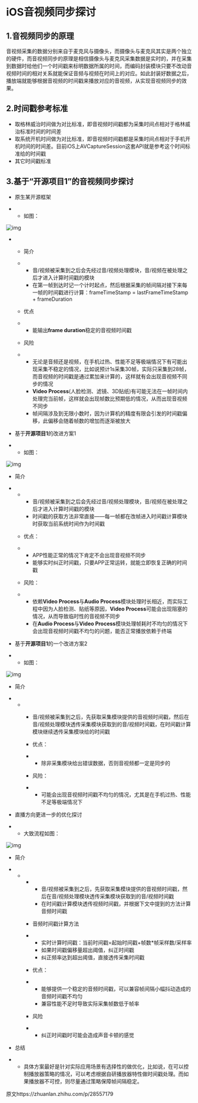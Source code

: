# iOS音视频同步探讨

## 1.音视频同步的原理

音视频采集的数据分别来自于麦克风与摄像头，而摄像头与麦克风其实是两个独立的硬件，而音视频同步的原理是相信摄像头与麦克风采集数据是实时的，并在采集到数据时给他们一个时间戳来标明数据所属的时间，而编码封装模块只要不改动音视频时间的相对关系就能保证音频与视频在时间上的对应。如此封装好数据之后，播放端就能够根据音视频的时间戳来播放对应的音视频，从实现音视频同步的效果。

## 2.时间戳参考标准

- 取格林威治时间做为对比标准，即音视频时间戳都为采集时间点相对于格林威治标准时间的时间差
- 取系统开机时间做为对比标准，即音视频时间戳都是采集时间点相对于手机开机时间的时间差。目前iOS上AVCaptureSession这套API就是参考这个时间标准给的时间戳
- 其它时间戳标准

## 3.基于“开源项目1”的音视频同步探讨

- 原生某开源框架

- - 如图：

![img](https://pic2.zhimg.com/80/v2-739435aa0160ba1a3cfa530b6d9f1e55_720w.webp)

- - 简介

  - - 音/视频被采集到之后会先经过音/视频处理模块，音/视频在被处理之后才进入计算时间戳的模块
    - 在第一帧到达时记一个计时起点，然后根据采集的帧间隔对接下来每一帧的时间戳进行计算：frameTimeStamp = lastFrameTimeStamp + frameDuration

  - 优点

  - - 能输出**frame duration**稳定的音视频时间戳

  - 风险

  - - 无论是音频还是视频，在手机过热、性能不足等极端情况下有可能出现采集不稳定的情况，比如说预计1s采集30帧，实际只采集到28帧，而音视频的时间戳是通过累加来计算的，这样就有会出现音视频不同步的情况
    - **Video Process**(人脸检测、滤镜、3D贴纸)有可能无法在一帧时间内处理完当前帧，这样就会出现帧数比预期低的情况，从而出现音视频不同步
    - 帧间隔涉及到无限小数时，因为计算机的精度有限会引发的时间戳偏移，此偏移会随着帧数的增加而逐渐被放大

- 基于**开源项目1**的改进方案1

- - 如图：

![img](https://pic3.zhimg.com/80/v2-2e35a9575eb5093a27c8e6ec77975072_720w.webp)

- 简介

- - - 音/视频被采集到之后会先经过音/视频处理模块，音/视频在被处理之后才进入计算时间戳的模块
    - 时间戳的获取方法非常直接——每一帧都在改帧进入时间戳计算模块时获取当前系统时间作为时间戳

  - 优点：

  - - APP性能正常的情况下肯定不会出现音视频不同步
    - 能够实时纠正时间戳，只要APP正常运转，就能立即恢复正确的时间戳

  - 风险：

  - - 依赖**Video Process**与**Audio Process**模块处理时长相近，而实际工程中因为人脸检测、贴纸等原因，**Video Process**可能会出现阻塞的情况，从而导致临时性的音视频不同步
    - 在**Audio Process**与**Video Process**模块处理帧耗时不均匀的情况下会出现音视频时间戳不均匀的问题，能否正常播放依赖于终端

- 基于**开源项目1**的一个改进方案2

- - 如图：

![img](https://pic1.zhimg.com/80/v2-7c63822aec44096e639ccf6666b180bc_720w.webp)

- 简介

- - - 音/视频被采集到之后，先获取采集模块提供的音视频时间戳，然后在音/视频处理模块透传采集模块获取到的音/视频时间戳，在时间戳计算模块继续透传采集模块给的时间戳

    - 优点：

    - - 除非采集模块给出错误数据，否则音视频都一定是同步的

    - 风险：

    - - 可能会出现音视频时间戳不均匀的情况，尤其是在手机过热、性能不足等极端情况下

- 直播方向更进一步的优化探讨

- - 大致流程如图：



![img](https://pic1.zhimg.com/80/v2-ab7607b8c5cc174d48efca60fed39f30_720w.webp)

- 简介

- - - - 音/视频被采集到之后，先获取采集模块提供的音视频时间戳，然后在音/视频处理模块透传采集模块获取到的音/视频时间戳
      - 在时间戳计算模块透传视频时间戳，并根据下文中提到的方法计算音频时间戳

    - 音频时间戳计算方法

    - - 实时计算时间戳：当前时间戳=起始时间戳+帧数*帧采样数/采样率
      - 如果时间戳偏移量超出阈值，纠正时间戳
      - 纠正频率达到超出阈值，直接透传采集时间戳

    - 优点：

    - - 能够提供一个稳定的音频时间戳，可以兼容帧间隔小幅抖动造成的音频时间戳不均匀
      - 兼容性能不足时导致实际采集帧数低于帧率

    - 风险

    - - 纠正时间戳时可能会造成声音卡顿的感觉

- 总结

- - 具体方案最好是针对实际应用场景有选择性的做优化，比如说，在可以控制播放器策略的情况，可以考虑根据自研播放器特性做时间戳处理。而如果播放器不可控，则尽量通过策略保障帧间隔稳定。

原文https://zhuanlan.zhihu.com/p/28557179